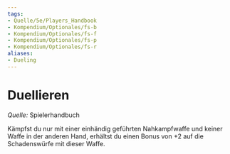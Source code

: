 ```yaml
---
tags:
- Quelle/5e/Players_Handbook
- Kompendium/Optionales/fs-b
- Kompendium/Optionales/fs-f
- Kompendium/Optionales/fs-p
- Kompendium/Optionales/fs-r
aliases:
- Dueling
---
```

# Duellieren
_Quelle:_ Spielerhandbuch  

Kämpfst du nur mit einer einhändig geführten Nahkampfwaffe und keiner Waffe in der anderen Hand, erhältst du einen Bonus von +2 auf die Schadenswürfe mit dieser Waffe.